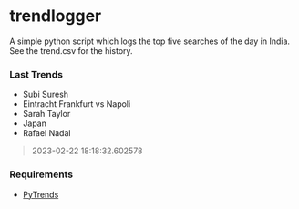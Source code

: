 # trendlogger
A simple python script which logs the top five searches of the day in India.<br>See the trend.csv for the history.<br>

<!-- Last Trends -->
### Last Trends
* Subi Suresh
* Eintracht Frankfurt vs Napoli
* Sarah Taylor
* Japan
* Rafael Nadal
> 2023-02-22 18:18:32.602578

<!-- Requirements -->
### Requirements
* [PyTrends](https://github.com/dreyco676/pytrends)
